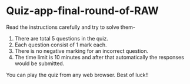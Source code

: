# Quiz-app-final-round-of-RAW
Read the instructions carefully and try to solve them- 
1. There are total 5 questions in the quiz. 
2. Each question consist of 1 mark each. 
3. There is no negative marking for an incorrect question.
4. The time limit is 10 minutes and after that automatically the responses would be submitted.

You can play the quiz from any web browser. Best of luck!!
